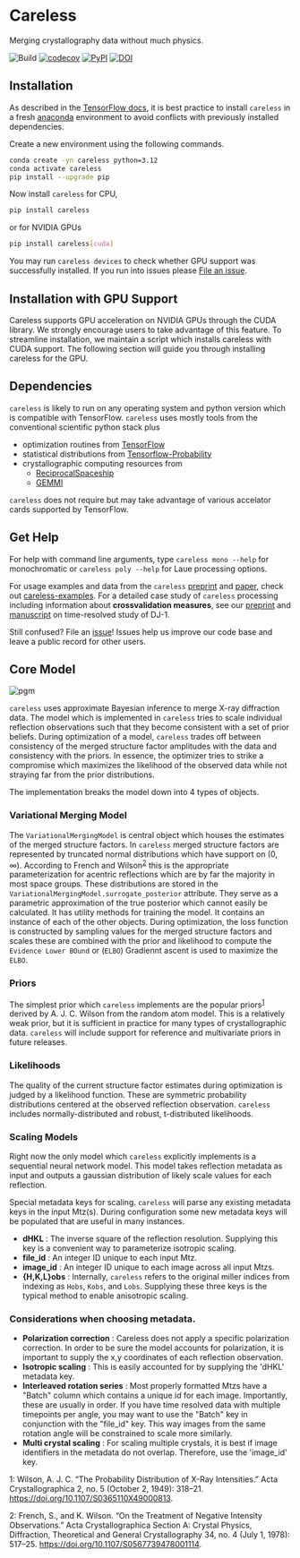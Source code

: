 # Careless 
Merging crystallography data without much physics. 


![Build](https://github.com/rs-station/careless/workflows/Build/badge.svg)
[![codecov](https://codecov.io/gh/rs-station/careless/branch/main/graph/badge.svg)](https://codecov.io/gh/rs-station/careless)
[![PyPI](https://img.shields.io/pypi/v/careless?color=blue)](https://pypi.org/project/careless/)
[![DOI](http://img.shields.io/badge/bioRxiv-10.1101/2021.01.05.425510-BD2736.svg)](https://doi.org/10.1101/2021.01.05.425510)

## Installation
As described in the [TensorFlow docs](https://www.tensorflow.org/install/pip#step-by-step_instructions), it is best practice to install `careless` in a fresh [anaconda](https://www.anaconda.com/products/distribution) environment to avoid conflicts with previously installed dependencies. 

Create a new environment using the following commands.
```bash
conda create -yn careless python=3.12
conda activate careless
pip install --upgrade pip
```

Now install `careless` for CPU, 
```bash
pip install careless
```
or for NVIDIA GPUs
```bash
pip install careless[cuda]
```
You may run `careless devices` to check whether GPU support was successfully installed. If you run into issues please [File an issue](https://github.com/rs-station/careless/issues/new/choose).



## Installation with GPU Support
Careless supports GPU acceleration on NVIDIA GPUs through the CUDA library. We strongly encourage users to take advantage of this feature. To streamline installation, we maintain a script which installs careless with CUDA support. The following section will guide you through installing careless for the GPU. 


## Dependencies

`careless` is likely to run on any operating system and python version which is compatible with TensorFlow. 
`careless` uses mostly tools from the conventional scientific python stack plus
 - optimization routines from [TensorFlow](https://www.tensorflow.org/)
 - statistical distributions from [Tensorflow-Probability](https://www.tensorflow.org/probability)
 - crystallographic computing resources from 
    - [ReciprocalSpaceship](https://rs-station.github.io/reciprocalspaceship/)
    - [GEMMI](https://gemmi.readthedocs.io/en/latest/)


`careless` does not require but may take advantage of various accelator cards supported by TensorFlow.

## Get Help
For help with command line arguments, type `careless mono --help` for monochromatic or `careless poly --help` for Laue processing options. 

For usage examples and data from the `careless` [preprint](https://doi.org/10.1101/2021.01.05.425510) and [paper](https://www.nature.com/articles/s41467-022-35280-8), check out [careless-examples](https://github.com/rs-station/careless-examples). For a detailed case study of `careless` processing including information about **crossvalidation measures**, see our [preprint](https://doi.org/10.1101/2024.07.30.605871) and [manuscript](https://pubs.aip.org/aca/sdy/article/11/6/064301/3319201) on time-resolved study of DJ-1. 

Still confused? File an [issue](https://github.com/rs-station/careless/issues/new/choose)! Issues help us improve our code base and leave a public record for other users. 


## Core Model

![pgm](doc/figures/pgm.svg)

`careless` uses approximate Bayesian inference to merge X-ray diffraction data. 
The model which is implemented in `careless` tries to scale individual reflection observations such that they become consistent with a set of prior beliefs.
During optimization of a model, `careless` trades off between consistency of the merged structure factor amplitudes with the data and consistency with the priors.
In essence, the optimizer tries to strike a compromise which maximizes the likelihood of the observed data while not straying far from the prior distributions. 

The implementation breaks the model down into 4 types of objects. 

### Variational Merging Model
The `VariationalMergingModel` is central object which houses the estimates of the merged structure factors.
In `careless` merged structure factors are represented by truncated normal distributions which have support on (0, ∞).
According to French and Wilson<sup>[2](#frenchwilson)</sup> this is the appropriate parameterization for acentric reflections which are by far the majority in most space groups.
These distributions are stored in the `VariationalMergingModel.surrogate_posterior` attribute. 
They serve as a parametric approximation of the true posterior which cannot easily be calculated. 
It has utility methods for training the model.
It contains an instance of each of the other objects. 
During optimization, the loss function is constructed by sampling values for the merged structure factors and scales these are combined with the prior and likelihood to compute the `Evidence Lower BOund` or (`ELBO`)
Gradiennt ascent is used to maximize the `ELBO`.

### Priors
The simplest prior which `careless` implements are the popular priors<sup>[1](#wilson)</sup> derived by A. J. C. Wilson from the random atom model. 
This is a relatively weak prior, but it is sufficient in practice for many types of crystallographic data. 
`careless` will include support for reference and multivariate priors in future releases. 

### Likelihoods
The quality of the current structure factor estimates during optimization is judged by a likelihood function. 
These are symmetric probability distributions centered at the observed reflection observation. 
`careless` includes normally-distributed and robust, t-distributed likelihoods. 

### Scaling Models
Right now the only model which `careless` explicitly implements is a sequential neural network model. 
This model takes reflection metadata as input and outputs a gaussian distribution of likely scale values for each reflection.

Special metadata keys for scaling. 
`careless` will parse any existing metadata keys in the input Mtz(s). 
During configuration some new metadata keys will be populated that are useful in many instances. 
 - <b>dHKL</b> : The inverse square of the reflection resolution. Supplying this key is a convenient way to parameterize isotropic scaling.
 - <b>file_id</b> : An integer ID unique to each input Mtz. 
 - <b>image_id</b> : An integer ID unique to each image across all input Mtzs. 
 - <b>{H,K,L}obs</b> : Internally, `careless` refers to the original miller indices from indexing as `Hobs`, `Kobs`, and `Lobs`. Supplying these three keys is the typical method to enable anisotropic scaling. 


### Considerations when choosing metadata. 
 - <b>Polarization correction</b> : Careless does not apply a specific polarization correction. 
   In order to be sure the model accounts for polarization, it is important to supply the x,y 
   coordinates of each reflection observation. 
 - <b>Isotropic scaling</b> : This is easily accounted for by supplying the 'dHKL' metadata key.
 - <b>Interleaved rotation series</b> : Most properly formatted Mtzs have a "Batch" column which contains a unique id for each image. 
   Importantly, these are usually in order. If you have time resolved data with multiple timepoints per angle, you may
   want to use the "Batch" key in conjunction with the "file_id" key. This way images from the same rotation angle will
   be constrained to scale more similarly. 
 - <b>Multi crystal scaling</b> : For scaling multiple crystals, it is best if image identifiers in the metadata do not overlap. Therefore, use the 'image_id' key. 

<a name="wilson">1</a>: Wilson, A. J. C. “The Probability Distribution of X-Ray Intensities.” Acta Crystallographica 2, no. 5 (October 2, 1949): 318–21. https://doi.org/10.1107/S0365110X49000813.

<a name="frenchwilson">2</a>: French, S., and K. Wilson. “On the Treatment of Negative Intensity Observations.” Acta Crystallographica Section A: Crystal Physics, Diffraction, Theoretical and General Crystallography 34, no. 4 (July 1, 1978): 517–25. https://doi.org/10.1107/S0567739478001114.

